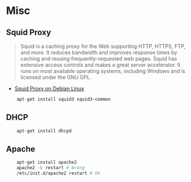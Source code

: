 # Misc

## Squid Proxy

> Squid is a caching proxy for the Web supporting HTTP, HTTPS, FTP, and more. It reduces bandwidth and improves response times by caching and reusing frequently-requested web pages. Squid has extensive access controls and makes a great server accelerator. It runs on most available operating systems, including Windows and is licensed under the GNU GPL.

- [Squid Proxy on Debian Linux](http://linuxaria.com/pills/how-to-setup-a-squid-proxy-on-your-debian-linux)

```sh
    apt-get install squid3 squid3-common
```

## DHCP

```sh
    apt-get install dhcpd
```

## Apache


```sh
    apt-get install apache2
    apache2 -k restart # Wrong
    /etc/init.d/apache2 restart # Ok
```

